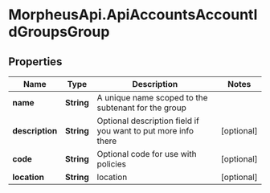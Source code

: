 # MorpheusApi.ApiAccountsAccountIdGroupsGroup

## Properties

Name | Type | Description | Notes
------------ | ------------- | ------------- | -------------
**name** | **String** | A unique name scoped to the subtenant for the group | 
**description** | **String** | Optional description field if you want to put more info there | [optional] 
**code** | **String** | Optional code for use with policies | [optional] 
**location** | **String** | location | [optional] 


